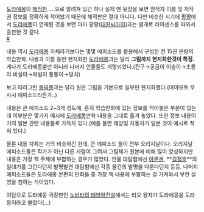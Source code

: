 [도라에몽](%EB%8F%84%EB%9D%BC%EC%97%90%EB%AA%BD.md)의
[해적판](%ED%95%B4%EC%A0%81%ED%8C%90.md).....으로 알려져 있긴 하나 실제 맨 뒷장을 보면 원작자 이름 및
저작권 정보를 정확하게 적어놨기 때문에 해적판은 절대 아니다. 다만 비슷한 시기에 [팡팡](%ED%8C%A1%ED%8C%A1.md)에서
[도라에몽](%EB%8F%84%EB%9D%BC%EC%97%90%EB%AA%BD.md)이 연재된 것을 보면 아마
팡팡([대원씨아이](%EB%8C%80%EC%9B%90%EC%94%A8%EC%95%84%EC%9D%B4.md))과는 별개로 라이센스를
따와서 출판한 것 같다.  
[#](http://book.naver.com/bookdb/book_detail.php?bid=1974442)

내용 역시 [도라에몽](%EB%8F%84%EB%9D%BC%EC%97%90%EB%AA%BD.md) 자체라기보다는 몇몇 에피소드를 활용해서
구성한 전 15권 분량의 학습만화. 내용과 이름 등만 현지화한
[도라에몽](%EB%8F%84%EB%9D%BC%EC%97%90%EB%AA%BD.md)과는 달리 **그림까지 현지화한것이 특징.**
게다가 도라에몽뿐만 아니라 나머지 인물들도 개명되었다.(진구→궁금이 이슬이→초롱이 비실이→떠벌이 퉁퉁이→덩치)

보고 따라그린 [동짜몽](%EB%8F%99%EC%A7%9C%EB%AA%BD.md)과는 달리 원판 그림을 기본으로 일부만
현지화했다.(미야모토 무사시 에피소드라든가..)

내용은 큰 에피소드 2~3개 정도에, 흔히 학습만화에 있는 정보를 적어놓은 부분이 있는데 이부분은 몇가지 예시에
[도라에몽](%EB%8F%84%EB%9D%BC%EC%97%90%EB%AA%BD.md)만화 내용을 그대로 옮겨 놓았다. 또한 정보 내용이
거의 일본 관련 내용들로 가득차 있다.(예를 들면 태양빛 자동차가 일본 것이 예시로 적혀 있다.)

물론 내용 자체는 거의 비슷하긴 한데, 큰 에피소드 들이 전부 오리지날이다. 오리지날 에피소드들은 작가가 아닌 다른 사람이 그려서 그림체가
원본에 비해 많이 엉성하지만 내용은 가장 책 주제에 부합하는 경우가 많았다. 인물 대탐험에선
[아문센](%EB%A1%9C%EC%95%8C%20%EC%95%84%EB%AC%B8%EC%84%BC.md),
**[김정호](%EA%B9%80%EC%A0%95%ED%98%B8.md)**의 일대기를 그린다던지 발명발견 대탐험에선 각종 물건의 발명을
다룬다던지 등등. 나머지 에피소드들은 도라에몽 본편의 만화들 중 가장 책 내용에 부합하는 걸 가져와서 부연 설명을 첨하는 식이었다.

여담으로 도라에몽 극장판인 [노비타의 태양왕전설](%EB%85%B8%EB%B9%84%ED%83%80%EC%9D%98%20%ED%83%9C%EC%96%91%EC%99%95%EC%A0%84%EC%84%A4.md)에서는 티오 왕자가 도라에몽을 도라몽이라고 불렀다(...)

